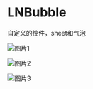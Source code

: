 # LNBubble
自定义的控件，sheet和气泡

![图片1](https://upload-images.jianshu.io/upload_images/3351586-0884cd46cd5d4641.png?imageMogr2/auto-orient/strip%7CimageView2/2/w/1240)


![图片2](https://upload-images.jianshu.io/upload_images/3351586-4a025889432fb6bb.png?imageMogr2/auto-orient/strip%7CimageView2/2/w/1240)


![图片3](https://upload-images.jianshu.io/upload_images/3351586-38d748cf7e5e58c6.png?imageMogr2/auto-orient/strip%7CimageView2/2/w/1240)
